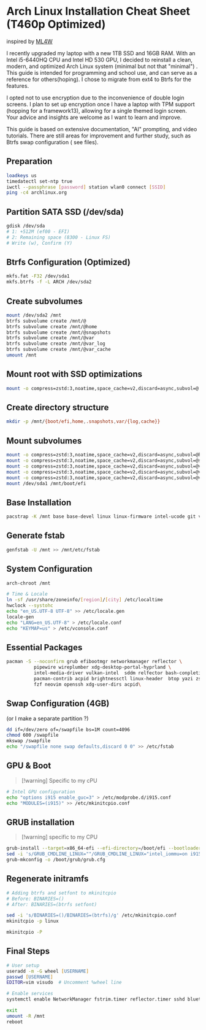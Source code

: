 # Arch Linux Installation Cheat Sheet (T460p Optimized)

inspired by [ML4W](https://www.ml4w.com)

I recently upgraded my laptop with a new 1TB SSD and 16GB RAM.
With an Intel i5-6440HQ CPU and Intel HD 530 GPU, I decided to reinstall a
clean, modern, and optimized Arch Linux system (minimal but not that "minimal") . This guide is intended for
programming and school use, and can serve as a reference for others(hoping). I chose to
migrate from ext4 to Btrfs for the features.

I opted not to use encryption due to the inconvenience of double login screens.
I plan to set up encryption once I have a laptop with TPM support (hopping for a framework13), allowing for
a single themed login screen. Your advice and insights are welcome as I want to
learn and improve.

This guide is based on extensive documentation, "AI" prompting, and video tutorials.
There are still areas for improvement and further study, such as Btrfs swap
configuration ( see files).

## Preparation

```bash
loadkeys us
timedatectl set-ntp true
iwctl --passphrase [password] station wlan0 connect [SSID]
ping -c4 archlinux.org
```

## Partition SATA SSD (/dev/sda)

```bash
gdisk /dev/sda
# 1: +512M (ef00 - EFI)
# 2: Remaining space (8300 - Linux FS)
# Write (w), Confirm (Y)
```

## Btrfs Configuration (Optimized)

```bash
mkfs.fat -F32 /dev/sda1
mkfs.btrfs -f -L ARCH /dev/sda2
```

## Create subvolumes

```bash
mount /dev/sda2 /mnt
btrfs subvolume create /mnt/@
btrfs subvolume create /mnt/@home
btrfs subvolume create /mnt/@snapshots
btrfs subvolume create /mnt/@var
btrfs subvolume create /mnt/@var_log
btrfs subvolume create /mnt/@var_cache
umount /mnt
```

## Mount root with SSD optimizations

```bash
mount -o compress=zstd:3,noatime,space_cache=v2,discard=async,subvol=@ /dev/sda2 /mnt
```

## Create directory structure

```bash
mkdir -p /mnt/{boot/efi,home,.snapshots,var/{log,cache}}
```

## Mount subvolumes

```bash
mount -o compress=zstd:3,noatime,space_cache=v2,discard=async,subvol=@home /dev/sda2 /mnt/home
mount -o compress=zstd:3,noatime,space_cache=v2,discard=async,subvol=@snapshots /dev/sda2 /mnt/.snapshots
mount -o compress=zstd:3,noatime,space_cache=v2,discard=async,subvol=@var /dev/sda2 /mnt/var
mount -o compress=zstd:3,noatime,space_cache=v2,discard=async,subvol=@var_log /dev/sda2 /mnt/var/log
mount -o compress=zstd:3,noatime,space_cache=v2,discard=async,subvol=@var_cache /dev/sda2 /mnt/var/cache
mount /dev/sda1 /mnt/boot/efi
```

## Base Installation

```bash
pacstrap -K /mnt base base-devel linux linux-firmware intel-ucode git vim
```

## Generate fstab

```bash
genfstab -U /mnt >> /mnt/etc/fstab
```

## System Configuration

```bash
arch-chroot /mnt

# Time & Locale
ln -sf /usr/share/zoneinfo/[region]/[city] /etc/localtime
hwclock --systohc
echo "en_US.UTF-8 UTF-8" >> /etc/locale.gen
locale-gen
echo "LANG=en_US.UTF-8" > /etc/locale.conf
echo "KEYMAP=us" > /etc/vconsole.conf

```

## Essential Packages

```bash
pacman -S --noconfirm grub efibootmgr networkmanager reflector \
          pipewire wireplumber xdg-desktop-portal-hyprland \
          intel-media-driver vulkan-intel  sddm relfector bash-conpletion firewalld \
          pacman-contrib acpid brightnessctl linux-header  btop yazi zsh\
          fzf neovim openssh xdg-user-dirs acpid\

```

## Swap Configuration (4GB)

(or I make a separate partition ?)

```bash
dd if=/dev/zero of=/swapfile bs=1M count=4096
chmod 600 /swapfile
mkswap /swapfile
echo "/swapfile none swap defaults,discard 0 0" >> /etc/fstab
```

## GPU & Boot

> [!warning] Specific to my cPU

```bash
# Intel GPU configuration
echo "options i915 enable_guc=3" > /etc/modprobe.d/i915.conf
echo "MODULES=(i915)" >> /etc/mkinitcpio.conf
```

## GRUB installation

> [!warning] specific to my CPU 

```bash
grub-install --target=x86_64-efi --efi-directory=/boot/efi --bootloader-id=GRUB
sed -i 's/GRUB_CMDLINE_LINUX=""/GRUB_CMDLINE_LINUX="intel_iommu=on i915.enable_guc=3"/' /etc/default/grub
grub-mkconfig -o /boot/grub/grub.cfg
```

## Regenerate initramfs

```bash
# Adding btrfs and setfont to mkinitcpio
# Before: BINARIES=()
# After: BINARIES=(btrfs setfont)

sed -i 's/BINARIES=()/BINARIES=(btrfs)/g' /etc/mkinitcpio.conf
mkinitcpio -p linux
```

```bash
mkinitcpio -P
```

## Final Steps

```zsh
# User setup
useradd -m -G wheel [USERNAME]
passwd [USERNAME]
EDITOR=vim visudo  # Uncomment %wheel line

# Enable services
systemctl enable NetworkManager fstrim.timer reflector.timer sshd bluetooth acpid

exit
umount -R /mnt
reboot

```
